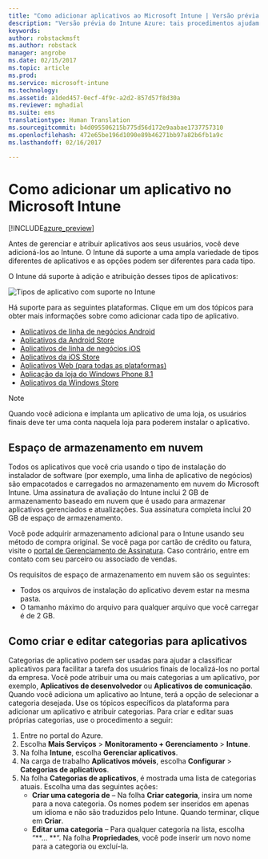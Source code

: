 ```yaml
---
title: "Como adicionar aplicativos ao Microsoft Intune | Versão prévia do Intune Azure | Microsoft Docs"
description: "Versão prévia do Intune Azure: tais procedimentos ajudam você a deixar seus aplicativos no Intune prontos para serem atribuído aos usuários e dispositivos. "
keywords: 
author: robstackmsft
ms.author: robstack
manager: angrobe
ms.date: 02/15/2017
ms.topic: article
ms.prod: 
ms.service: microsoft-intune
ms.technology: 
ms.assetid: a1ded457-0ecf-4f9c-a2d2-857d57f8d30a
ms.reviewer: mghadial
ms.suite: ems
translationtype: Human Translation
ms.sourcegitcommit: b4d095506215b775d56d172e9aabae1737757310
ms.openlocfilehash: 472e65be196d1090e89b46271bb97a82b6fb1a9c
ms.lasthandoff: 02/16/2017

---
```


# <a name="how-to-add-an-app-to-microsoft-intune"></a>Como adicionar um aplicativo no Microsoft Intune

[!INCLUDE[azure_preview](../includes/azure_preview.md)]

Antes de gerenciar e atribuir aplicativos aos seus usuários, você deve adicioná-los ao Intune. O Intune dá suporte a uma ampla variedade de tipos diferentes de aplicativos e as opções podem ser diferentes para cada tipo.

O Intune dá suporte à adição e atribuição desses tipos de aplicativos:

![Tipos de aplicativo com suporte no Intune](./media/app-types.png)

Há suporte para as seguintes plataformas. Clique em um dos tópicos para obter mais informações sobre como adicionar cada tipo de aplicativo.

- [Aplicativos de linha de negócios Android](/intune-azure/manage-apps/android-lob-app)
- [Aplicativos da Android Store](/intune-azure/manage-apps/android-store-app)
- [Aplicativos de linha de negócios iOS](/intune-azure/manage-apps/ios-lob-app)
- [Aplicativos da iOS Store](/intune-azure/manage-apps/ios-store-app)
- [Aplicativos Web (para todas as plataformas)](/intune-azure/manage-apps/web-app)
- [Aplicação da loja do Windows Phone 8.1](/intune-azure/manage-apps/windows-phone-8-1-store-app)
- [Aplicativos da Windows Store](/intune-azure/manage-apps/windows-store-app)

> [!NOTE]
> Quando você adiciona e implanta um aplicativo de uma loja, os usuários finais deve ter uma conta naquela loja para poderem instalar o aplicativo.

## <a name="cloud-storage-space"></a>Espaço de armazenamento em nuvem
Todos os aplicativos que você cria usando o tipo de instalação do instalador de software (por exemplo, uma linha de aplicativo de negócios) são empacotados e carregados no armazenamento em nuvem do Microsoft Intune. Uma assinatura de avaliação do Intune inclui 2 GB de armazenamento baseado em nuvem que é usado para armazenar aplicativos gerenciados e atualizações. Sua assinatura completa inclui 20 GB de espaço de armazenamento.

Você pode adquirir armazenamento adicional para o Intune usando seu método de compra original.  Se você paga por cartão de crédito ou fatura, visite o [portal de Gerenciamento de Assinatura](https://portal.office.com/adminportal/home?switchtomodern=true#/subscriptions).  Caso contrário, entre em contato com seu parceiro ou associado de vendas.

Os requisitos de espaço de armazenamento em nuvem são os seguintes:

-   Todos os arquivos de instalação do aplicativo devem estar na mesma pasta.
-   O tamanho máximo do arquivo para qualquer arquivo que você carregar é de 2 GB.

## <a name="how-to-create-and-edit-categories-for-apps"></a>Como criar e editar categorias para aplicativos 

Categorias de aplicativo podem ser usadas para ajudar a classificar aplicativos para facilitar a tarefa dos usuários finais de localizá-los no portal da empresa. Você pode atribuir uma ou mais categorias a um aplicativo, por exemplo, **Aplicativos de desenvolvedor** ou **Aplicativos de comunicação**. Quando você adiciona um aplicativo ao Intune, terá a opção de selecionar a categoria desejada. Use os tópicos específicos da plataforma para adicionar um aplicativo e atribuir categorias. Para criar e editar suas próprias categorias, use o procedimento a seguir: 

1. Entre no portal do Azure. 
2. Escolha **Mais Serviços** > **Monitoramento + Gerenciamento** > **Intune**. 
3. Na folha **Intune**, escolha **Gerenciar aplicativos**. 
4. Na carga de trabalho **Aplicativos móveis**, escolha **Configurar** > **Categorias de aplicativos**. 
5. Na folha **Categorias de aplicativos**, é mostrada uma lista de categorias atuais. Escolha uma das seguintes ações: 
    - **Criar uma categoria de** – Na folha **Criar categoria**, insira um nome para a nova categoria. Os nomes podem ser inseridos em apenas um idioma e não são traduzidos pelo Intune. Quando terminar, clique em **Criar**.
    - **Editar uma categoria** – Para qualquer categoria na lista, escolha “**... **“. Na folha **Propriedades**, você pode inserir um novo nome para a categoria ou excluí-la.




